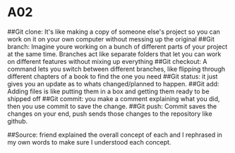 # A02
##Git clone: It's like making a copy of someone else's project so you can work on it on your own computer without messing up the original
##Git branch: Imagine youre working on a bunch of different parts of your project at the same time. Branches act like separate folders that let you can work on different features without mixing up everything
##Git checkout: A command lets you switch between different branches, like flipping through different chapters of a book to find the one you need
##Git status: it just gives you an update as to whats changed/planned to happen. 
##Git add:  Adding files is like putting them in a box and getting them ready to be shipped off
##Git commit: you make a comment explaining what you did, then you use commit to save the change. 
##Git push: Commit saves the changes on your end, push sends those changes to the repository like github. 

##Source: friend explained the overall concept of each and I rephrased in my own words to make sure I understood each concept. 


